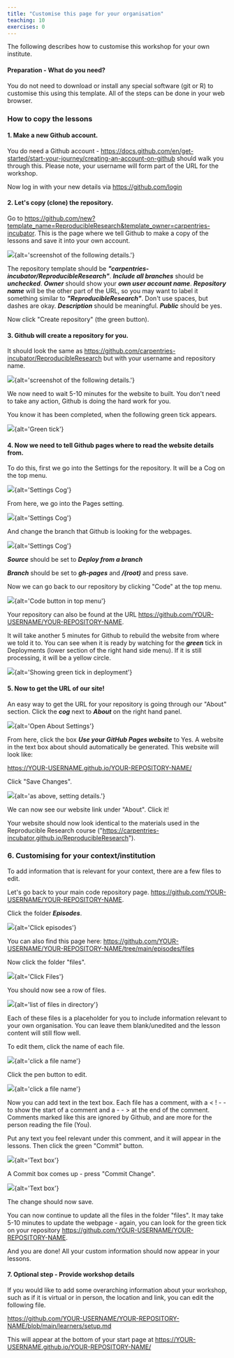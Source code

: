 ```yaml
---
title: "Customise this page for your organisation"
teaching: 10
exercises: 0
---
```


The following describes how to customise this workshop for your own institute.

#### Preparation - What do you need?

You do not need to download or install any special software (git or R) to customise this using this template. All of the steps can be done in your web browser. 



### How to copy the lessons


#### 1. Make a new Github account. 

You do need a Github account - https://docs.github.com/en/get-started/start-your-journey/creating-an-account-on-github should walk you through this. Please note, your username will form part of the URL for the workshop.

Now log in with your new details via https://github.com/login



#### 2. Let's copy (clone) the repository. 

Go to https://github.com/new?template_name=ReproducibleResearch&template_owner=carpentries-incubator. This is the page where we tell Github to make a copy of the lessons and save it into your own account. 

![](episodes/fig/CreateNew.png){alt='screenshot of the following details.'}


The repository template should be ***"carpentries-incubator/ReproducibleResearch"***.
***Include all branches*** should be ***unchecked***. 
***Owner*** should show your ***own user account name***.
***Repository name*** will be the other part of the URL, so you may want to label it something similar to ***"ReproducibleResearch"***. Don't use spaces, but dashes are okay.
***Description*** should be meaningful.
***Public*** should be yes.

Now click "Create repository" (the green button).


#### 3. Github will create a repository for you. 

It should look the same as https://github.com/carpentries-incubator/ReproducibleResearch but with your username and repository name.

![](episodes/fig/FullSite.png){alt='screenshot of the following details.'}

We now need to wait 5-10 minutes for the website to built. You don't need to take any action, Github is doing the hard work for you.

You know it has been completed, when the following green tick appears.

![](episodes/fig/GreenTick.png){alt='Green tick'}

#### 4. Now we need to tell Github pages where to read the website details from. 

To do this, first we go into the Settings for the repository. It will be a Cog on the top menu.

![](episodes/fig/RepoSettings.png){alt='Settings Cog'}

From here, we go into the Pages setting.

![](episodes/fig/SettingsPages.png){alt='Settings Cog'}

And change the branch that Github is looking for the webpages.

![](episodes/fig/SetBranch.png){alt='Settings Cog'}

***Source*** should be set to ***Deploy from a branch***


***Branch*** should be set to ***gh-pages*** and ***/(root)*** and press save.

Now we can go back to our repository by clicking "Code" at the top menu.

![](episodes/fig/EndStep1.png){alt='Code button in top menu'}

Your repository can also be found at the URL https://github.com/YOUR-USERNAME/YOUR-REPOSITORY-NAME.

It will take another 5 minutes for Github to rebuild the website from where we told it to. You can see when it is ready by watching for the ***green*** tick in Deployments (lower section of the right hand side menu). If it is still processing, it will be a yellow circle.

![](episodes/fig/Deployment.png){alt='Showing green tick in deployment'}


#### 5. Now to get the URL of our site!

An easy way to get the URL for your repository is going through our "About" section. Click the ***cog*** next to ***About*** on the right hand panel.

![](episodes/fig/IntoSettings.png){alt='Open About Settings'}

From here, click the box ***Use your GitHub Pages website*** to Yes. A website in the text box about should automatically be generated. This website will look like:

https://YOUR-USERNAME.github.io/YOUR-REPOSITORY-NAME/

Click "Save Changes".

![](episodes/fig/SetWebsiteURL.png){alt='as above, setting details.'}

We can now see our website link under "About". Click it!

Your website should now look identical to the materials used in the Reproducible Research course ("https://carpentries-incubator.github.io/ReproducibleResearch").

### 6. Customising for your context/institution

To add information that is relevant for your context, there are a few files to edit. 

Let's go back to your main code repository page. 
https://github.com/YOUR-USERNAME/YOUR-REPOSITORY-NAME.

Click the folder ***Episodes***.

![](episodes/fig/episodes.png){alt='Click episodes'}

You can also find this page here: https://github.com/YOUR-USERNAME/YOUR-REPOSITORY-NAME/tree/main/episodes/files

Now click the folder "files".

![](episodes/fig/FilesEdit.png){alt='Click Files'}

You should now see a row of files.

![](episodes/fig/AllFilesToEdit.png){alt='list of files in directory'}

Each of these files is a placeholder for you to include information relevant to your own organisation. You can leave them blank/unedited and the lesson content will still flow well.

To edit them, click the name of each file.

![](episodes/fig/SelectEditF.png){alt='click a file name'}

Click the pen button to edit.

![](episodes/fig/pen.png){alt='click a file name'}

Now you can add text in the text box. Each file has a comment, with a < ! - - to show the start of a comment and a - - > at the end of the comment. Comments marked like this are ignored by Github, and are more for the person reading the file (You).

Put any text you feel relevant under this comment, and it will appear in the lessons. Then click the green "Commit" button.

![](episodes/fig/Commit.png){alt='Text box'}

A Commit box comes up - press "Commit Change".

![](episodes/fig/CommitChange.png){alt='Text box'}

The change should now save. 

You can now continue to update all the files in the folder "files". It may take 5-10 minutes to update the webpage - again, you can look for the green tick on your repository https://github.com/YOUR-USERNAME/YOUR-REPOSITORY-NAME.

And you are done! All your custom information should now appear in your lessons.

#### 7. Optional step - Provide workshop details

If you would like to add some overarching information about your workshop, such as if it is virtual or in person, the location and link, you can edit the following file.

https://github.com/YOUR-USERNAME/YOUR-REPOSITORY-NAME/blob/main/learners/setup.md

This will appear at the bottom of your start page at https://YOUR-USERNAME.github.io/YOUR-REPOSITORY-NAME/

